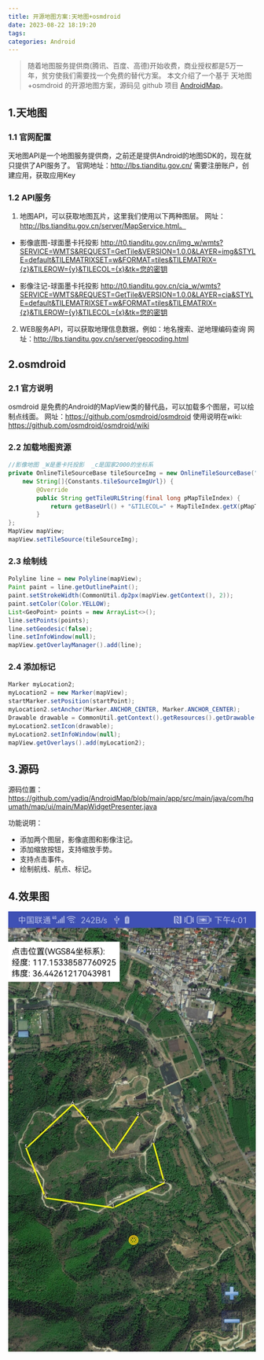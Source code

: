 ```yaml
---
title: 开源地图方案:天地图+osmdroid
date: 2023-08-22 18:19:20
tags: 
categories: Android
---
```


> 随着地图服务提供商(腾讯、百度、高德)开始收费，商业授权都是5万一年，贫穷使我们需要找一个免费的替代方案。
本文介绍了一个基于 天地图+osmdroid 的开源地图方案，源码见 github 项目 [AndroidMap](https://github.com/yadiq/AndroidMap)。

## 1.天地图

### 1.1 官网配置
天地图API是一个地图服务提供商，之前还是提供Android的地图SDK的，现在就只提供了API服务了。
官网地址：http://lbs.tianditu.gov.cn/
需要注册账户，创建应用，获取应用Key

### 1.2 API服务
1. 地图API，可以获取地图瓦片，这里我们使用以下两种图层。
网址：http://lbs.tianditu.gov.cn/server/MapService.html。
+ 影像底图-球面墨卡托投影
http://t0.tianditu.gov.cn/img_w/wmts?SERVICE=WMTS&REQUEST=GetTile&VERSION=1.0.0&LAYER=img&STYLE=default&TILEMATRIXSET=w&FORMAT=tiles&TILEMATRIX={z}&TILEROW={y}&TILECOL={x}&tk=您的密钥

+ 影像注记-球面墨卡托投影
http://t0.tianditu.gov.cn/cia_w/wmts?SERVICE=WMTS&REQUEST=GetTile&VERSION=1.0.0&LAYER=cia&STYLE=default&TILEMATRIXSET=w&FORMAT=tiles&TILEMATRIX={z}&TILEROW={y}&TILECOL={x}&tk=您的密钥

2. WEB服务API，可以获取地理信息数据，例如：地名搜索、逆地理编码查询
网址：http://lbs.tianditu.gov.cn/server/geocoding.html

## 2.osmdroid
### 2.1 官方说明
osmdroid 是免费的Android的MapView类的替代品，可以加载多个图层，可以绘制点线面。
网址：https://github.com/osmdroid/osmdroid
使用说明在wiki: https://github.com/osmdroid/osmdroid/wiki

### 2.2 加载地图资源
```java
//影像地图 _W是墨卡托投影  _c是国家2000的坐标系
private OnlineTileSourceBase tileSourceImg = new OnlineTileSourceBase("Tian Di Tu Img", Constants.zoomMinLevel, Constants.zoomMaxLevel, Constants.tileSizePixels, "",
	new String[]{Constants.tileSourceImgUrl}) {
		@Override
		public String getTileURLString(final long pMapTileIndex) {
			return getBaseUrl() + "&TILECOL=" + MapTileIndex.getX(pMapTileIndex) + "&TILEROW=" + MapTileIndex.getY(pMapTileIndex) + "&TILEMATRIX=" + MapTileIndex.getZoom(pMapTileIndex);
		}
};
MapView mapView;
mapView.setTileSource(tileSourceImg);
```

### 2.3 绘制线

```java
Polyline line = new Polyline(mapView);
Paint paint = line.getOutlinePaint();
paint.setStrokeWidth(CommonUtil.dp2px(mapView.getContext(), 2));
paint.setColor(Color.YELLOW);
List<GeoPoint> points = new ArrayList<>();
line.setPoints(points);
line.setGeodesic(false);
line.setInfoWindow(null);
mapView.getOverlayManager().add(line);
```

### 2.4 添加标记

```java
Marker myLocation2;
myLocation2 = new Marker(mapView);
startMarker.setPosition(startPoint);
myLocation2.setAnchor(Marker.ANCHOR_CENTER, Marker.ANCHOR_CENTER);
Drawable drawable = CommonUtil.getContext().getResources().getDrawable(R.drawable.location_vehicle);
myLocation2.setIcon(drawable);
myLocation2.setInfoWindow(null);
mapView.getOverlays().add(myLocation2);
```

## 3.源码
源码位置：
https://github.com/yadiq/AndroidMap/blob/main/app/src/main/java/com/hqumath/map/ui/main/MapWidgetPresenter.java

功能说明：
+ 添加两个图层，影像底图和影像注记。
+ 添加缩放按钮，支持缩放手势。
+ 支持点击事件。
+ 绘制航线、航点、标记。

## 4.效果图

![AndroidMap](https://github.com/yadiq/AndroidMap/raw/main/img/AndroidMap1.jpg)